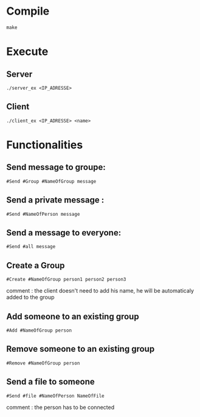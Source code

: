# Compile
`make`

# Execute

## Server
`./server_ex <IP_ADRESSE>`

## Client 
`./client_ex <IP_ADRESSE> <name>`

# Functionalities

## Send message to groupe:
`#Send #Group #NameOfGroup message`

## Send a private message :
`#Send #NameOfPerson message`

## Send a message to everyone:
`#Send #all message`

## Create a Group
`#Create #NameOfGroup person1 person2 person3`

comment : the client doesn't need to add his name, he will be automaticaly added to the group

## Add someone to an existing group
`#Add #NameOfGroup person`

## Remove someone to an existing group
`#Remove #NameOfGroup person`

## Send a file to someone
`#Send #file #NameOfPerson NameOfFile`  

comment : the person has to be connected
